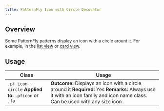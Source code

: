 ```yaml
---
title: PatternFly Icon with Circle Decorator
---
```


## Overview

Some PatternFly patterns display an icon with a circle arount it. For example, in the [list view](http://www.patternfly.org/pattern-library/content-views/list-view/#/api) or [card view](http://www.patternfly.org/pattern-library/content-views/card-view/#/api).


## Usage

| Class | Usage |
| -- | -- |
| `.pf-icon--circle` **Applied to:** `.pficon` or `.fa` |  **Outcome:** Displays an icon with a circle around it  **Required:** Yes **Remarks:** Always use it with an icon family and icon name class. Can be used with any size icon. |
